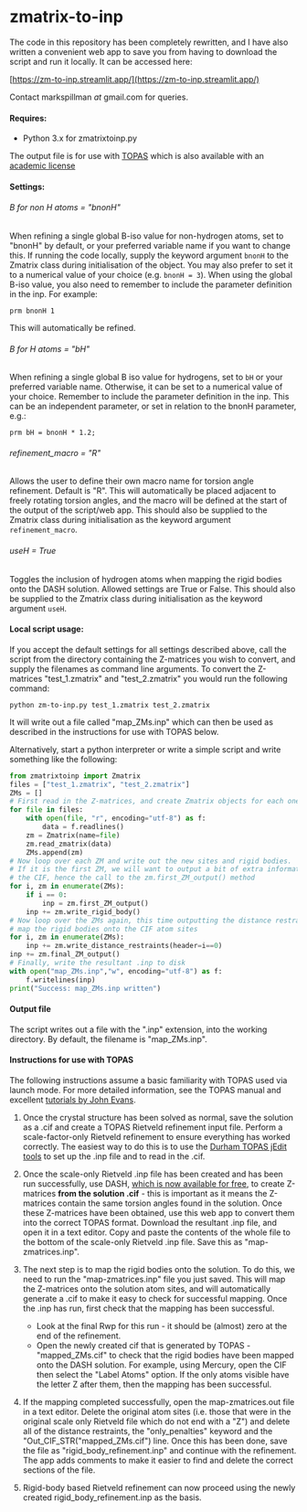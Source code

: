 # zmatrix-to-inp

The code in this repository has been completely rewritten, and I have also written a convenient web app to save you from having to download the script and run it locally. It can be accessed here:

[https://zm-to-inp.streamlit.app/](https://zm-to-inp.streamlit.app/)

Contact markspillman *at* gmail.com for queries.

#### Requires:
- Python 3.x for zmatrixtoinp.py

The output file is for use with [TOPAS](https://www.bruker.com/products/x-ray-diffraction-and-elemental-analysis/x-ray-diffraction/xrd-software/overview/topas.html) which is also available with an [academic license](http://www.topas-academic.net/)

#### Settings:
###### B for non H atoms = "bnonH"

When refining a single global B-iso value for non-hydrogen atoms, set to "bnonH" by default, or your preferred variable name if you want to change this. If running the code locally, supply the keyword argument `bnonH` to the Zmatrix class during initialisation of the object. You may also prefer to set it to a numerical value of your choice (e.g. `bnonH = 3`). When using the global B-iso value, you also need to remember to include the parameter definition in the inp. For example:

`prm bnonH 1`

This will automatically be refined.

###### B for H atoms = "bH"

When refining a single global B iso value for hydrogens, set to `bH` or your preferred variable name. Otherwise, it can be set to a numerical value of your choice. Remember to include the parameter definition in the inp. This can be an independent parameter, or set in relation to the bnonH parameter, e.g.:

`prm bH = bnonH * 1.2;`

###### refinement_macro = "R"

Allows the user to define their own macro name for torsion angle refinement. Default is "R". This will automatically be placed adjacent to freely rotating torsion angles, and the macro will be defined at the start of the output of the script/web app. This should also be supplied to the Zmatrix class during initialisation as the keyword argument `refinement_macro`.

###### useH = True

Toggles the inclusion of hydrogen atoms when mapping the rigid bodies onto the DASH solution. Allowed settings are True or False. This should also be supplied to the Zmatrix class during initialisation as the keyword argument `useH`.
#### Local script usage:

If you accept the default settings for all settings described above, call the script from the directory containing the Z-matrices you wish to convert, and supply the filenames as command line arguments. To convert the Z-matrices "test_1.zmatrix" and "test_2.zmatrix" you would run the following command:

`python zm-to-inp.py test_1.zmatrix test_2.zmatrix`

It will write out a file called "map_ZMs.inp" which can then be used as described in the instructions for use with TOPAS below.

Alternatively, start a python interpreter or write a simple script and write something like the following:

```python
from zmatrixtoinp import Zmatrix
files = ["test_1.zmatrix", "test_2.zmatrix"]
ZMs = []
# First read in the Z-matrices, and create Zmatrix objects for each one
for file in files:
    with open(file, "r", encoding="utf-8") as f:
        data = f.readlines()
    zm = Zmatrix(name=file)
    zm.read_zmatrix(data)
    ZMs.append(zm)
# Now loop over each ZM and write out the new sites and rigid bodies.
# If it is the first ZM, we will want to output a bit of extra information for
# the CIF, hence the call to the zm.first_ZM_output() method
for i, zm in enumerate(ZMs):
    if i == 0:
        inp = zm.first_ZM_output()
    inp += zm.write_rigid_body()
# Now loop over the ZMs again, this time outputting the distance restraints to
# map the rigid bodies onto the CIF atom sites
for i, zm in enumerate(ZMs):
    inp += zm.write_distance_restraints(header=i==0)
inp += zm.final_ZM_output()
# Finally, write the resultant .inp to disk
with open("map_ZMs.inp","w", encoding="utf-8") as f:
    f.writelines(inp)
print("Success: map_ZMs.inp written")
```



#### Output file

The script writes out a file with the ".inp" extension, into the working directory. By default, the filename is "map_ZMs.inp".

#### Instructions for use with TOPAS

The following instructions assume a basic familiarity with TOPAS used via launch mode. For more detailed information, see the TOPAS manual and excellent [tutorials by John Evans](https://topas.webspace.durham.ac.uk/).

1. Once the crystal structure has been solved as normal, save the solution as a .cif and create a TOPAS Rietveld refinement input file. Perform a scale-factor-only Rietveld refinement to ensure everything has worked correctly. The easiest way to do this is to use the [Durham TOPAS jEdit tools](https://topas.webspace.durham.ac.uk/) to set up the .inp file and to read in the .cif.

2. Once the scale-only Rietveld .inp file has been created and has been run successfully, use DASH, [which is now available for free](https://github.com/ccdc-opensource/dash), to create Z-matrices **from the solution .cif** - this is important as it means the Z-matrices contain the same torsion angles found in the solution. Once these Z-matrices have been obtained, use this web app to convert them into the correct TOPAS format. Download the resultant .inp file, and open it in a text editor. Copy and paste the contents of the whole file to the bottom of the scale-only Rietveld .inp file. Save this as "map-zmatrices.inp".

3. The next step is to map the rigid bodies onto the solution. To do this, we need to run the "map-zmatrices.inp" file you just saved. This will map the Z-matrices onto the solution atom sites, and will automatically generate a .cif to make it easy to check for successful mapping. Once the .inp has run, first check that the mapping has been successful.
    - Look at the final Rwp for this run - it should be (almost) zero at the end of the refinement.
    - Open the newly created cif that is generated by TOPAS - "mapped_ZMs.cif" to check that the rigid bodies have been mapped onto the DASH solution. For example, using Mercury, open the CIF then select the "Label Atoms" option. If the only atoms visible have the letter Z after them, then the mapping has been successful.

4. If the mapping completed successfully, open the map-zmatrices.out file in a text editor. Delete the original atom sites (i.e. those that were in the original scale only Rietveld file which do not end with a "Z") and delete all of the distance restraints, the "only_penalties" keyword and the "Out_CIF_STR("mapped_ZMs.cif") line. Once this has been done, save the file as "rigid_body_refinement.inp" and continue with the refinement. The app adds comments to make it easier to find and delete the correct sections of the file.

5. Rigid-body based Rietveld refinement can now proceed using the newly created rigid_body_refinement.inp as the basis.